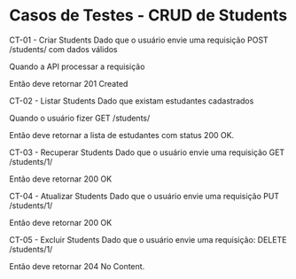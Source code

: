 # Casos de Testes - CRUD de Students 

CT-01 - Criar Students
Dado que o usuário envie uma requisição POST /students/ com dados válidos


Quando a API processar a requisição


Então deve retornar 201 Created

CT-02 - Listar Students
Dado que existam estudantes cadastrados


Quando o usuário fizer GET /students/


Então deve retornar a lista de estudantes com status 200 OK.

CT-03 - Recuperar Students
Dado que o usuário envie uma requisição  GET /students/1/


Então deve retornar 200 OK 


CT-04 - Atualizar Students
Dado que o usuário envie uma requisição PUT /students/1/


Então deve retornar 200 OK 

CT-05 - Excluir Students
Dado que o usuário envie uma requisição: DELETE /students/1/


Então deve retornar 204 No Content.
